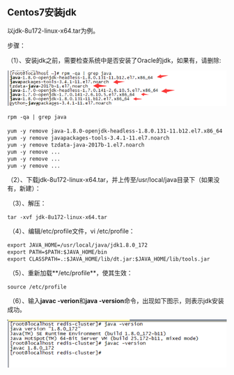 ## Centos7安装jdk

以jdk-8u172-linux-x64.tar为例。

步骤：

​	（1）、安装jdk之前，需要检查系统中是否安装了Oracle的jdk，如果有，请删除:

![](images/需要卸载的openjdk.png)

```
rpm -qa | grep java

yum -y remove java-1.8.0-openjdk-headless-1.8.0.131-11.b12.el7.x86_64
yum -y remove javapackages-tools-3.4.1-11.el7.noarch
yum -y remove tzdata-java-2017b-1.el7.noarch
yum -y remove ...
yum -y remove ...
yum -y remove ...
```

​	（2）、下载jdk-8u172-linux-x64.tar，并上传至/usr/local/java目录下（如果没有，新建）：

​	（3）、解压：

```
tar -xvf jdk-8u172-linux-x64.tar
```

​	（4）、编辑/etc/profile文件，vi /etc/profile：

```
export JAVA_HOME=/usr/local/java/jdk1.8.0_172
export PATH=$PATH:$JAVA_HOME/bin
export CLASSPATH=.:$JAVA_HOME/lib/dt.jar:$JAVA_HOME/lib/tools.jar
```

​	（5）、重新加载**/etc/profile**，使其生效：

```
source /etc/profile
```

​	（6）、输入**javac -verion**和**java -version**命令，出现如下图示，则表示jdk安装成功。

![](images/jdk安装成功.png)
